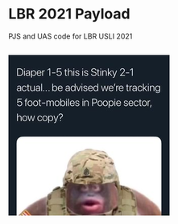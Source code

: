 # LBR 2021 Payload
PJS and UAS code for LBR USLI 2021
##

![Uh Oh Stinky](https://github.com/Renfif/LBR_2021_Payload/blob/master/LeMonke.jpg)
